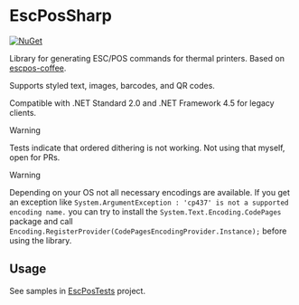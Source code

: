 # EscPosSharp

[![NuGet](https://img.shields.io/nuget/v/EscPosSharp.svg)](https://www.nuget.org/packages/EscPosSharp/)

Library for generating ESC/POS commands for thermal printers. Based on [escpos-coffee](https://github.com/anastaciocintra/escpos-coffee).

Supports styled text, images, barcodes, and QR codes.

Compatible with .NET Standard 2.0 and .NET Framework 4.5 for legacy clients.

> [!WARNING]  
> Tests indicate that ordered dithering is not working. Not using that myself, open for PRs.

> [!WARNING]  
> Depending on your OS not all necessary encodings are available. If you get an exception like `System.ArgumentException : 'cp437' is not a supported encoding name.` you can try to install the `System.Text.Encoding.CodePages` package and call `Encoding.RegisterProvider(CodePagesEncodingProvider.Instance);` before using the library.

## Usage

See samples in [EscPosTests](https://github.com/flostellbrink/escpos-sharp/tree/main/EscPosSharp.Test) project.
